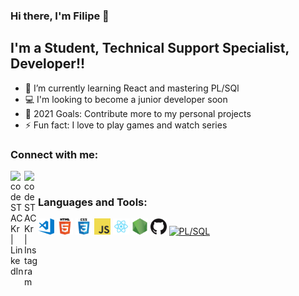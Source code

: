 ### Hi there, I'm Filipe  👋

## I'm a Student, Technical Support Specialist, Developer!!

- 🌱 I’m currently learning React and mastering PL/SQl
- 💻 I'm looking to become a junior developer soon
- 🥅 2021 Goals: Contribute more to my personal projects
- ⚡ Fun fact: I love to play games and watch series

### Connect with me:

[<img align="left" alt="codeSTACKr | LinkedIn" width="22px" src="https://cdn.jsdelivr.net/npm/simple-icons@v3/icons/linkedin.svg" />][linkedin]
[<img align="left" alt="codeSTACKr | Instagram" width="22px" src="https://cdn.jsdelivr.net/npm/simple-icons@v3/icons/instagram.svg" />][instagram]

<br/>

### Languages and Tools:
[<img alt="Visual Studio Code" width="26px" src="https://raw.githubusercontent.com/github/explore/80688e429a7d4ef2fca1e82350fe8e3517d3494d/topics/visual-studio-code/visual-studio-code.png" />][Vscode]
[<img alt="HTML5" width="26px" src="https://raw.githubusercontent.com/github/explore/80688e429a7d4ef2fca1e82350fe8e3517d3494d/topics/html/html.png" />][html5]
[<img alt="CSS3" width="26px" src="https://raw.githubusercontent.com/github/explore/80688e429a7d4ef2fca1e82350fe8e3517d3494d/topics/css/css.png" />][css3]
[<img alt="JavaScript" width="26px" src="https://raw.githubusercontent.com/github/explore/80688e429a7d4ef2fca1e82350fe8e3517d3494d/topics/javascript/javascript.png" />][js]
[<img alt="React" width="26px" src="https://raw.githubusercontent.com/github/explore/80688e429a7d4ef2fca1e82350fe8e3517d3494d/topics/react/react.png" />][react]
[<img alt="Node.js" width="26px" src="https://raw.githubusercontent.com/github/explore/80688e429a7d4ef2fca1e82350fe8e3517d3494d/topics/nodejs/nodejs.png" />][nodejs]
[<img alt="GitHub" width="26px" src="https://raw.githubusercontent.com/github/explore/78df643247d429f6cc873026c0622819ad797942/topics/github/github.png" />][github]
[<img alt="PL/SQL" width="26px" src="https://raw.githubusercontent.com/jmnote/z-icons/master/svg/github.svg" />][plsql]

<br/>
<br/>

[linkedin]: https://www.linkedin.com/in/filipe-oliveira-178994172/
[instagram]: https://www.instagram.com/filipe.oliveira17/
[Vscode]: https://code.visualstudio.com/docs
[html5]: https://devdocs.io/html/
[css3]: https://devdocs.io/css/
[js]: https://devdocs.io/javascript/
[react]: https://devdocs.io/react/
[nodejs]: https://devdocs.io/node/
[plsql]: https://docs.oracle.com/database/121/LNPLS/toc.htm
[github]: https://docs.github.com/pt